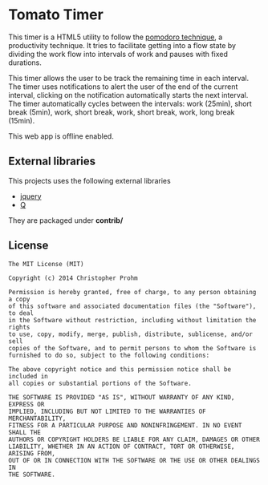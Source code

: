 # Tomato Timer

This timer is a HTML5 utility to follow the [pomodoro technique](https://en.wikipedia.org/wiki/Pomodoro_Technique), a productivity technique.
It tries to facilitate getting into a flow state by dividing the work flow 
into intervals of work and pauses with fixed durations.

This timer allows the user to be track the remaining time in each interval. 
The timer uses notifications to alert the user of the end of the 
current interval, clicking on the notification automatically starts the next
interval.
The timer automatically cycles between the intervals: work (25min), short break (5min), work, short break, work, short break, work, long break (15min).

This web app is offline enabled.

## External libraries

This projects uses the following external libraries 

- [jquery](https://jquery.com)
- [Q](https://github.com/kriskowal/q)

They are packaged under **contrib/**

## License 

    The MIT License (MIT)
    
    Copyright (c) 2014 Christopher Prohm
    
    Permission is hereby granted, free of charge, to any person obtaining a copy
    of this software and associated documentation files (the "Software"), to deal
    in the Software without restriction, including without limitation the rights
    to use, copy, modify, merge, publish, distribute, sublicense, and/or sell
    copies of the Software, and to permit persons to whom the Software is
    furnished to do so, subject to the following conditions:

    The above copyright notice and this permission notice shall be included in
    all copies or substantial portions of the Software.

    THE SOFTWARE IS PROVIDED "AS IS", WITHOUT WARRANTY OF ANY KIND, EXPRESS OR
    IMPLIED, INCLUDING BUT NOT LIMITED TO THE WARRANTIES OF MERCHANTABILITY,
    FITNESS FOR A PARTICULAR PURPOSE AND NONINFRINGEMENT. IN NO EVENT SHALL THE
    AUTHORS OR COPYRIGHT HOLDERS BE LIABLE FOR ANY CLAIM, DAMAGES OR OTHER
    LIABILITY, WHETHER IN AN ACTION OF CONTRACT, TORT OR OTHERWISE, ARISING FROM,
    OUT OF OR IN CONNECTION WITH THE SOFTWARE OR THE USE OR OTHER DEALINGS IN
    THE SOFTWARE.

